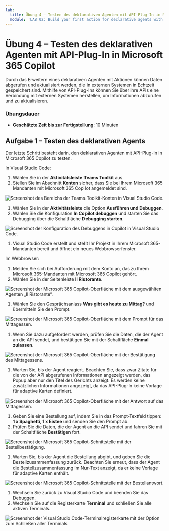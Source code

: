 ```yaml
---
lab:
  title: Übung 4 – Testen des deklarativen Agenten mit API-Plug-In in Microsoft 365 Copilot
  module: 'LAB 02: Build your first action for declarative agents with API plugin by using Visual Studio Code'
---
```


# Übung 4 – Testen des deklarativen Agenten mit API-Plug-In in Microsoft 365 Copilot

Durch das Erweitern eines deklarativen Agenten mit Aktionen können Daten abgerufen und aktualisiert werden, die in externen Systemen in Echtzeit gespeichert sind. Mithilfe von API-Plug-Ins können Sie über ihre APIs eine Verbindung mit externen Systemen herstellen, um Informationen abzurufen und zu aktualisieren.

### Übungsdauer

- **Geschätzte Zeit bis zur Fertigstellung**: 10 Minuten

## Aufgabe 1 – Testen des deklarativen Agents

Der letzte Schritt besteht darin, den deklarativen Agenten mit API-Plug-In in Microsoft 365 Copilot zu testen.

In Visual Studio Code:

1. Wählen Sie in der **Aktivitätsleiste** **Teams Toolkit** aus.
1. Stellen Sie im Abschnitt **Konten** sicher, dass Sie bei Ihrem Microsoft 365 Mandanten mit Microsoft 365 Copilot angemeldet sind.

  ![Screenshot des Bereichs der Teams Toolkit-Konten in Visual Studio Code.](../media/LAB_02/3-teams-toolkit-accounts.png)

1. Wählen Sie in der **Aktivitätsleiste** die Option **Ausführen und Debuggen**.
1. Wählen Sie die Konfiguration **In Copilot debuggen** und starten Sie das Debugging über die Schaltfläche **Debugging starten**.  

  ![Screenshot der Konfiguration des Debuggens in Copilot in Visual Studio Code.](../media/LAB_02/3-visual-studio-code-start-debugging.png)

1. Visual Studio Code erstellt und stellt Ihr Projekt in Ihrem Microsoft 365-Mandanten bereit und öffnet ein neues Webbrowserfenster.

Im Webbrowser:

1. Melden Sie sich bei Aufforderung mit dem Konto an, das zu Ihrem Microsoft 365-Mandanten mit Microsoft 365 Copilot gehört.
1. Wählen Sie in der Seitenleiste **Il Ristorante**.

  ![Screenshot der Microsoft 365 Copilot-Oberfläche mit dem ausgewählten Agenten „Il Ristorante“.](../media/LAB_02/3-copilot-select-agent.png)

1. Wählen Sie den Gesprächsanlass **Was gibt es heute zu Mittag?** und übermitteln Sie den Prompt.

  ![Screenshot der Microsoft 365 Copilot-Oberfläche mit dem Prompt für das Mittagessen.](../media/LAB_02/3-copilot-lunch-prompt.png)

1. Wenn Sie dazu aufgefordert werden, prüfen Sie die Daten, die der Agent an die API sendet, und bestätigen Sie mit der Schaltfläche **Einmal zulassen**.

  ![Screenshot der Microsoft 365 Copilot-Oberfläche mit der Bestätigung des Mittagessens.](../media/LAB_02/3-copilot-lunch-confirm.png)

1. Warten Sie, bis der Agent reagiert. Beachten Sie, dass zwar Zitate für die von der API abgerufenen Informationen angezeigt werden, das Popup aber nur den Titel des Gerichts anzeigt. Es werden keine zusätzlichen Informationen angezeigt, da das API-Plug-In keine Vorlage für adaptive Karten definiert.

  ![Screenshot der Microsoft 365 Copilot-Oberfläche mit der Antwort auf das Mittagessen.](../media/LAB_02/3-copilot-lunch-response.png)

1. Geben Sie eine Bestellung auf, indem Sie in das Prompt-Textfeld tippen: **1 x Spaghetti, 1 x Eistee** und senden Sie den Prompt ab.
1. Prüfen Sie die Daten, die der Agent an die API sendet und fahren Sie mit der Schaltfläche **Bestätigen** fort.

  ![Screenshot der Microsoft 365 Copilot-Schnittstelle mit der Bestellbestätigung.](../media/LAB_02/3-copilot-order-confirm.png)

1. Warten Sie, bis der Agent die Bestellung abgibt, und geben Sie die Bestellzusammenfassung zurück. Beachten Sie erneut, dass der Agent die Bestellzusammenfassung im Nur-Text anzeigt, da er keine Vorlage für adaptive Karten enthält.

  ![Screenshot der Microsoft 365 Copilot-Schnittstelle mit der Bestellantwort.](../media/LAB_02/3-copilot-order-response.png)

1. Wechseln Sie zurück zu Visual Studio Code und beenden Sie das Debuggen.
1. Wechseln Sie auf die Registerkarte **Terminal** und schließen Sie alle aktiven Terminals.

  ![Screenshot der Visual Studio Code-Terminalregisterkarte mit der Option zum Schließen aller Terminals.](../media/LAB_02/3-visual-studio-code-close-terminal.png)
